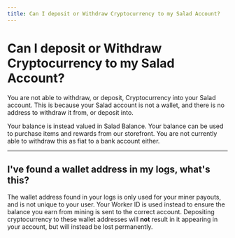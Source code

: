 ```yaml
---
title: Can I deposit or Withdraw Cryptocurrency to my Salad Account?
---
```


# Can I deposit or Withdraw Cryptocurrency to my Salad Account?

You are not able to withdraw, or deposit, Cryptocurrency into your Salad account. This is because your Salad account is not a wallet, and there is no address to withdraw it from, or deposit into. 

Your balance is instead valued in Salad Balance. Your balance can be used to purchase items and rewards from our storefront. You are not currently able to withdraw this as fiat to a bank account either. 

* * *

## I've found a wallet address in my logs, what's this?

The wallet address found in your logs is only used for your miner payouts, and is not unique to your user. Your Worker ID is used instead to ensure the balance you earn from mining is sent to the correct account. Depositing cryptocurrency to these wallet addresses will **not** result in it appearing in your account, but will instead be lost permanently.
